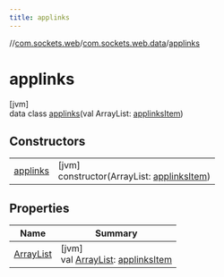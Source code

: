 ```yaml
---
title: applinks
---
```

//[com.sockets.web](../../../index.html)/[com.sockets.web.data](../index.html)/[applinks](index.html)



# applinks



[jvm]\
data class [applinks](index.html)(val ArrayList: [applinksItem](../applinks-item/index.html))



## Constructors


| | |
|---|---|
| [applinks](applinks.html) | [jvm]<br>constructor(ArrayList: [applinksItem](../applinks-item/index.html)) |


## Properties


| Name | Summary |
|---|---|
| [ArrayList](-array-list.html) | [jvm]<br>val [ArrayList](-array-list.html): [applinksItem](../applinks-item/index.html) |


